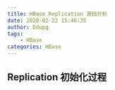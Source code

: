 ```yaml
---
title: HBase Replication 源码分析
date: 2020-02-22 15:46:35
author: Ddupg
tags: 
    - HBase
categories: HBase
---
```


## Replication 初始化过程